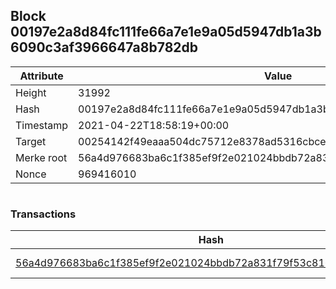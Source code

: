 ## Block 00197e2a8d84fc111fe66a7e1e9a05d5947db1a3b6090c3af3966647a8b782db

Attribute | Value
--- | ---
Height | 31992
Hash | 00197e2a8d84fc111fe66a7e1e9a05d5947db1a3b6090c3af3966647a8b782db
Timestamp | 2021-04-22T18:58:19+00:00
Target | 00254142f49eaaa504dc75712e8378ad5316cbcead634704b3734b6271167cc4
Merke root | 56a4d976683ba6c1f385ef9f2e021024bbdb72a831f79f53c8166acd4d452318
Nonce | 969416010

```

```

### Transactions

Hash | Amount
--- | ---
[56a4d976683ba6c1f385ef9f2e021024bbdb72a831f79f53c8166acd4d452318](56a4d976683ba6c1f385ef9f2e021024bbdb72a831f79f53c8166acd4d452318.md) | 10.00000000 SKEPTI 
